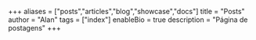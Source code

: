 +++
aliases = ["posts","articles","blog","showcase","docs"]
title = "Posts"
author = "Alan"
tags = ["index"]
enableBio = true
description = "Página de postagens"
+++
